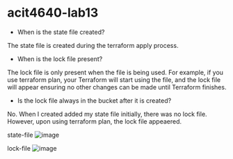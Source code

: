 # acit4640-lab13

- When is the state file created?

The state file is created during the terraform apply process.

- When is the lock file present?

The lock file is only present when the file is being used. For example, if you use terraform plan, your Terraform will start using the file, and the lock file will appear ensuring no other changes can be made until Terraform finishes.

- Is the lock file always in the bucket after it is created?

No. When I created added my state file initially, there was no lock file. However, upon using terraform plan, the lock file appeaered.


state-file
![image](https://github.com/user-attachments/assets/81a34b77-e1e2-4d7e-8c79-a99a5c5e011b)

lock-file
![image](https://github.com/user-attachments/assets/59bff9c6-2e6e-4d94-871a-39b61e5d6133)
